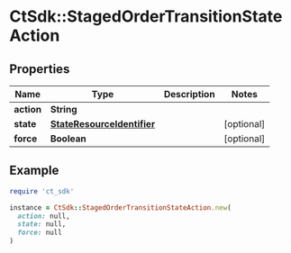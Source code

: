 # CtSdk::StagedOrderTransitionStateAction

## Properties

| Name | Type | Description | Notes |
| ---- | ---- | ----------- | ----- |
| **action** | **String** |  |  |
| **state** | [**StateResourceIdentifier**](StateResourceIdentifier.md) |  | [optional] |
| **force** | **Boolean** |  | [optional] |

## Example

```ruby
require 'ct_sdk'

instance = CtSdk::StagedOrderTransitionStateAction.new(
  action: null,
  state: null,
  force: null
)
```

